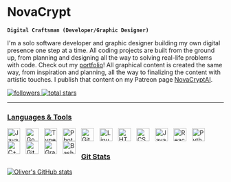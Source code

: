 # NovaCrypt

<!--
**NovaCrypt/NovaCrypt** is a ✨ _special_ ✨ repository because its `README.md` (this file) appears on your GitHub profile.

Here are some ideas to get you started:

- 🔭 I’m currently working on ...
- 🌱 I’m currently learning ...
- 👯 I’m looking to collaborate on ...
- 🤔 I’m looking for help with ...
- 💬 Ask me about ...
- 📫 How to reach me: ...
- 😄 Pronouns: ...
- ⚡ Fun fact: ...
-->

**`Digital Craftsman (Developer/Graphic Designer)`**

I'm a solo software developer and graphic designer building my own digital presence one step at a time. All coding projects are built from the ground up, from planning and designing all the way to solving real-life problems with code. Check out my <a href="https://novacrypt.github.io/minimal-portfolio">portfolio</a>!
All graphical content is created the same way, from inspiration and planning, all the way to finalizing the content with artistic touches. I publish that content on my Patreon page <a href="https://www.patreon.com/NovaAI">NovaCryptAI</a>.

<p align="left">
  <a href="https://github.com/NovaCrypt?tab=followers">
    <img alt="followers" title="Follow me on Github" src="https://custom-icon-badges.demolab.com/github/followers/NovaCrypt?color=236ad3&labelColor=1155ba&style=for-the-badge&logo=person-add&label=Follow&logoColor=white"/>
  <a href="https://github.com/NovaCrypt?tab=repositories&sort=stargazers">
    <img alt="total stars" title="Total stars on GitHub" src="https://custom-icon-badges.demolab.com/github/stars/NovaCrypt?color=55960c&style=for-the-badge&labelColor=488207&logo=star"/>
</p>

---

### Languages & Tools

<img align="left" alt="Java" width="30px" style="padding-right:10px;" src="https://cdn.jsdelivr.net/gh/devicons/devicon/icons/java/java-original.svg"/>
<img align="left" alt="Godot" width="30px" style="padding-right:10px;" src="https://cdn.jsdelivr.net/gh/devicons/devicon/icons/godot/godot-original.svg" />
<img align="left" alt="TypeScript" width="30px" style="padding-right:10px;" src="https://cdn.jsdelivr.net/gh/devicons/devicon/icons/typescript/typescript-plain.svg" />
<img align="left" alt="Photoshop" width="30px" style="padding-right:10px;" src="https://cdn.jsdelivr.net/gh/devicons/devicon/icons/photoshop/photoshop-line.svg" />
<img align="left" alt="Git" width="30px" style="padding-right:10px;" src="https://cdn.jsdelivr.net/gh/devicons/devicon/icons/git/git-original.svg" />
<img align="left" alt="Linux" width="30px" style="padding-right:10px;" src="https://cdn.jsdelivr.net/gh/devicons/devicon/icons/linux/linux-original.svg" />
<img align="left" alt="HTML" width="30px" style="padding-right:10px;" src="https://cdn.jsdelivr.net/gh/devicons/devicon/icons/html5/html5-plain.svg" />
<img align="left" alt="CSS" width="30px" style="padding-right:10px;" src="https://cdn.jsdelivr.net/gh/devicons/devicon/icons/css3/css3-plain.svg" />
<img align="left" alt="JavaScript" width="30px" style="padding-right:10px;" src="https://cdn.jsdelivr.net/gh/devicons/devicon/icons/javascript/javascript-plain.svg" />
<img align="left" alt="React" width="30px" style="padding-right:10px;" src="https://cdn.jsdelivr.net/gh/devicons/devicon/icons/react/react-original.svg" />
<img align="left" alt="Python" width="30px" style="padding-right:10px;" src="https://cdn.jsdelivr.net/gh/devicons/devicon/icons/python/python-plain.svg" />
<img align="left" alt="C++" width="30px" style="padding-right:10px;" src="https://cdn.jsdelivr.net/gh/devicons/devicon/icons/cplusplus/cplusplus-line.svg" />
<img align="left" alt="GitHub" width="30px" style="padding-right:10px;" src="https://cdn.jsdelivr.net/gh/devicons/devicon/icons/github/github-original.svg" />
<img align="left" alt="Gradle" width="30px" style="padding-right:10px;" src="https://cdn.jsdelivr.net/gh/devicons/devicon/icons/gradle/gradle-plain.svg" />
<img align="left" alt="Bash" width="30px" style="padding-right:10px;" src="https://cdn.jsdelivr.net/gh/devicons/devicon/icons/bash/bash-original.svg" />
<br />

#
<!-- For the small horizontal line, leave blank... -->

<!-- ### My Graphic Designs

WIP

<!-- For the small horizontal line, leave blank... -->

### Git Stats

![Oliver's GitHub stats](https://github-readme-stats.vercel.app/api?username=novacrypt&show_icons=true&theme=gruvbox)
